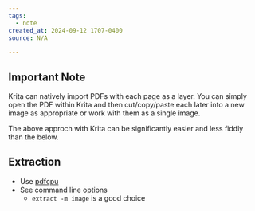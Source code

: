 ```yaml
---
tags:
  - note
created_at: 2024-09-12 1707-0400
source: N/A

---
```


## Important Note

Krita can natively import PDFs with each page as a layer. You can simply open the PDF within Krita and then cut/copy/paste each later into a new image as appropriate or work with them as a single image.

The above approch with Krita can be significantly easier and less fiddly than the below.

## Extraction

- Use [pdfcpu](https://github.com/pdfcpu/pdfcpu)
- See command line options
	- `extract -m image` is a good choice
